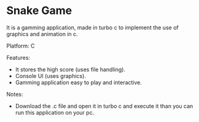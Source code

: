 # Snake Game

It is a gamming application, made in turbo c to implement the use of graphics and animation in c.

Platform: C

Features:

- It stores the high score (uses file handling).
- Console UI (uses graphics).
- Gamming application easy to play and interactive.

Notes:

- Download the .c file and open it in turbo c and execute it than you can run this application on your pc.